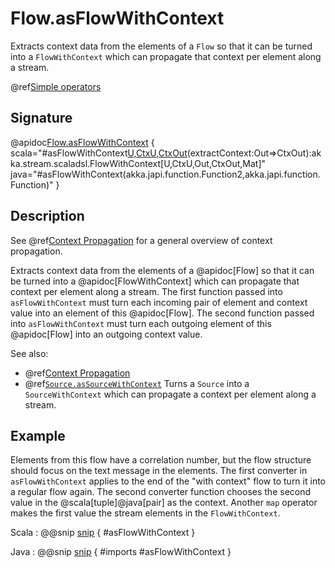 # Flow.asFlowWithContext

Extracts context data from the elements of a `Flow` so that it can be turned into a `FlowWithContext` which can propagate that context per element along a stream.

@ref[Simple operators](../index.md#simple-operators)

## Signature

@apidoc[Flow.asFlowWithContext](Flow) { scala="#asFlowWithContext[U,CtxU,CtxOut](collapseContext:(U,CtxU)=&gt;In)(extractContext:Out=&gt;CtxOut):akka.stream.scaladsl.FlowWithContext[U,CtxU,Out,CtxOut,Mat]" java="#asFlowWithContext(akka.japi.function.Function2,akka.japi.function.Function)" }

## Description

See @ref[Context Propagation](../../stream-context.md) for a general overview of context propagation.

Extracts context data from the elements of a @apidoc[Flow] so that it can be turned into a @apidoc[FlowWithContext] which can propagate that context per element along a stream.
The first function passed into `asFlowWithContext` must turn each incoming pair of element and context value into an element of this @apidoc[Flow].
The second function passed into `asFlowWithContext` must turn each outgoing element of this @apidoc[Flow] into an outgoing context value.

See also:

* @ref[Context Propagation](../../stream-context.md)
* @ref[`Source.asSourceWithContext`](../Source/asSourceWithContext.md) Turns a `Source` into a `SourceWithContext` which can propagate a context per element along a stream.

## Example

Elements from this flow have a correlation number, but the flow structure should focus on the text message in the elements. The first converter in `asFlowWithContext` applies to the end of the "with context" flow to turn it into a regular flow again. The second converter function chooses the second value in the @scala[tuple]@java[pair] as the context. Another `map` operator makes the first value the stream elements in the `FlowWithContext`. 

Scala
:  @@snip [snip](/akka-docs/src/test/scala/docs/stream/operators/WithContextSpec.scala) { #asFlowWithContext }

Java
:  @@snip [snip](/akka-docs/src/test/java/jdocs/stream/operators/WithContextTest.java) { #imports #asFlowWithContext }
